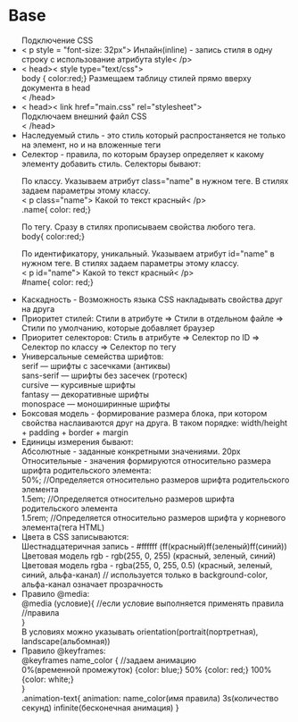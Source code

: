 # Base

<ul> Подключение CSS
    <li>< p style = "font-size: 32px"> Инлайн(inline) - запись стиля в одну строку с использование атрибута style< /p></li>
    <li>< head>< style type="text/css"><br>
    body { color:red;} Размещаем таблицу стилей прямо вверху документа в head<br>
    </ style>< /head></li>
    <li>< head>< link href="main.css" rel="stylesheet"><br>
    Подключаем внешний файл CSS<br>
    < /head></li>
    <li>Наследуемый стиль - это стиль который распростаняется не только на элемент, но и на вложенные теги</li>
    <li>Селектор - правила, по которым браузер определяет к какому элементу добавить стиль. Селекторы бывают:<br>
    <p>По классу. Указываем атрибут class="name" в нужном теге. В стилях задаем параметры этому классу.<br> 
    < p class="name"> Какой то текст красный< /p><br> 
    .name{ color: red;}</p>
    <p>По тегу. Сразу в стилях прописываем свойства любого тега.<br> body{ color:red;}</p>
    <p>По идентификатору, уникальный. Указываем атрибут id="name" в нужном теге. В стилях задаем параметры этому классу.<br> 
    < p id="name"> Какой то текст красный< /p><br> 
    #name{ color: red;}</p></li>
    <li>Каскадность - Возможность языка CSS накладывать свойства друг на друга</li>
    <li>Приоритет стилей: Стили в атрибуте => Стили в отдельном файле => Стили по умолчанию, которые добавляет браузер</li>
    <li>Приоритет селекторов: Стиль в атрибуте => Селектор по ID => Селектор по классу => Селектор по тегу</li>
    <li>Универсальные семейства шрифтов:<br>
        serif — шрифты с засечками (антиквы)<br>
        sans-serif — шрифты без засечек (гротеск)<br>
        cursive — курсивные шрифты<br>
        fantasy — декоративные шрифты<br>
        monospace — моноширинные шрифты</li>
    <li>Боксовая модель - формирование размера блока, при котором свойства наслаиваются друг на друга. В таком порядке: width/height + padding + border + margin</li>
    <li>Единицы измерения бывают:<br>
    Абсолютные - заданные конкретными значениями. 20px<br>
    Относительные - значения формируются относительно размера шрифта родительского элемента:<br>
    50%; //Определяется относительно размеров шрифта родительского элемента<br> 
    1.5em; //Определяется относительно размеров шрифта родительского элемента<br>
    1.5rem; //Определяется относительно размеров шрифта у корневого элемента(тега HTML)</li>
    <li>Цвета в CSS записываются:<br>
    Шестнадцатеричная запись - #ffffff (ff(красный)ff(зеленый)ff(синий))<br>
    Цветовая модель rgb - rgb(255, 0, 255) (красный, зеленый, синий)<br>
    Цветовая модель rgba - rgba(255, 0, 255, 0.5) (красный, зеленый, синий, альфа-канал) // используется только в background-color, альфа-канал означает прозрачность<br>
    </li>
    <li>Правило @media:<br>
    @media (условие){ //если условие выполняется применять правила<br>
    //правила<br>
    }<br>
    В условиях можно указывать orientation(portrait(портретная), landscape(альбомная))<br>
    </li>
    <li>Правило @keyframes:<br>
    @keyframes name_color { //задаем анимацию<br>
    0%(временной промежуток) {color: blue;} 50% {color: red;} 100% {color: white;}<br>
    }<br>
    .animation-text{
        animation: name_color(имя правила) 3s(количество секунд) infinite(бесконечная анимация)
    }
    </li>
</ul>

